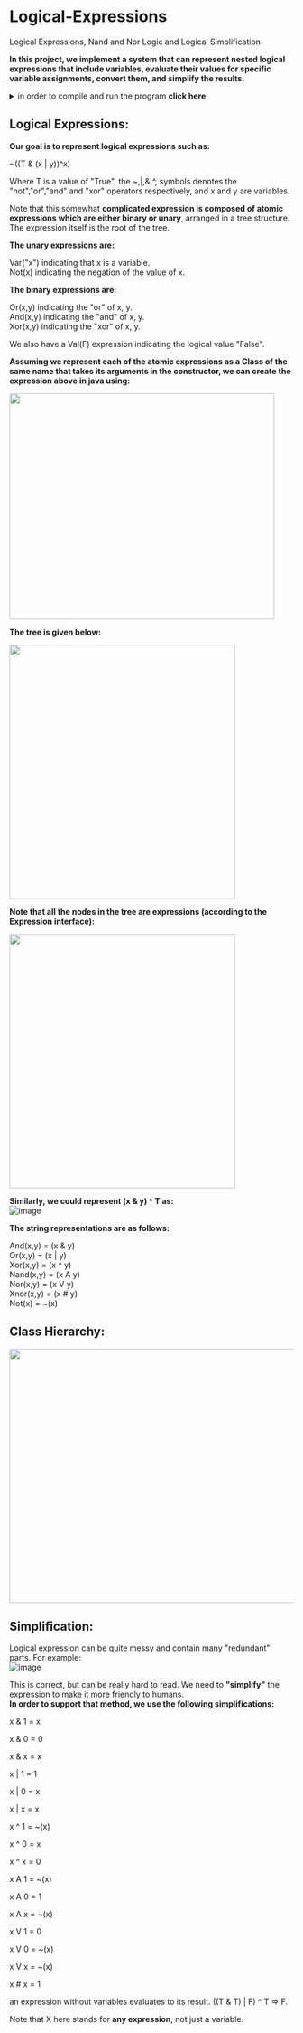 # Logical-Expressions
Logical Expressions, Nand and Nor Logic and Logical Simplification  

**In this project, we implement a system that can represent nested logical expressions that include variables, evaluate their values for specific variable assignments, convert them, and simplify the results.**  


<details>
<summary> in order to compile and run the program <b>click here</b></summary>

<img src="https://user-images.githubusercontent.com/83518959/193435458-cea77833-fcff-4a15-9879-52fc7493273a.png" width="770" height="430" />
<img src="https://user-images.githubusercontent.com/83518959/193435538-0def6bdc-5ce8-4a91-aa21-b02555624537.png" width="770" height="430" />
<img src="https://user-images.githubusercontent.com/83518959/193435542-07459e70-76d3-4bf3-83d8-010a05633e53.png" width="770" height="430" />
<img src="https://user-images.githubusercontent.com/83518959/193435543-f44579c2-2365-4ec8-b4aa-b94e0dc9d6d8.png" width="770" height="430" />
<img src="https://user-images.githubusercontent.com/83518959/193435546-0066b422-bbdb-4c86-ae70-630270671eab.png" width="470" height="430" />

</details>  

## Logical Expressions:  
**Our goal is to represent logical expressions such as:**    

~((T & (x | y))^x)  

Where T is a value of "True", the ~,|,&,^, symbols denotes the "not","or","and" and "xor" operators respectively, and x and y are variables.  

Note that this somewhat **complicated expression is composed of atomic expressions which are either binary or unary**, arranged in a tree structure. The expression itself is the root of the tree.  

**The unary expressions are:**    

Var("x") indicating that x is a variable.  
Not(x) indicating the negation of the value of x.  

**The binary expressions are:**    

Or(x,y) indicating the "or" of x, y.  
And(x,y) indicating the "and" of x, y.  
Xor(x,y) indicating the "xor" of x, y.  

We also have a Val(F) expression indicating the logical value "False".  

**Assuming we represent each of the atomic expressions as a Class of the same name that takes its arguments in the constructor, we can create the expression above in java using:**    

<img src="https://user-images.githubusercontent.com/83518959/193431728-57ffe935-4234-473d-9a83-890a93bcdc45.png" width="470" height="400" />   

**The tree is given below:**    

<img src="https://user-images.githubusercontent.com/83518959/193431738-fe390a72-aeb3-4fbd-9e9e-91c0f016ec65.png" width="400" height="450" />  

**Note that all the nodes in the tree are expressions (according to the Expression interface):**    

<img src="https://user-images.githubusercontent.com/83518959/193431752-f23764f1-44ef-4c7f-bafd-0239724f51f1.png" width="400" height="450" />  

**Similarly, we could represent (x & y) ^ T as:**    
![image](https://user-images.githubusercontent.com/83518959/193431787-de38309e-cb6c-4c48-bcd7-fa24176f2f94.png)  

**The string representations are as follows:**   

And(x,y) = (x & y)  
Or(x,y) = (x | y)  
Xor(x,y) = (x ^ y)  
Nand(x,y) = (x A y)  
Nor(x,y) = (x V y)  
Xnor(x,y) = (x # y)  
Not(x) = ~(x)  

## Class Hierarchy:  
<img src="https://user-images.githubusercontent.com/83518959/193432356-69f5772d-9b24-411e-98f0-f04de5bd0e3a.png" width="700" height="450" /> 

## Simplification:  

Logical expression can be quite messy and contain many "redundant" parts. For example:   
![image](https://user-images.githubusercontent.com/83518959/193432438-bdca9de0-2376-405c-ba68-1ea1ef119c16.png)  

This is correct, but can be really hard to read. We need to **"simplify"** the expression to make it more friendly to humans.  
**In order to support that method, we use the following simplifications:**    

x & 1 = x  

x & 0 = 0  

x & x = x  

x | 1 = 1  

x | 0 = x  

x | x = x  

x ^ 1 = ~(x)  

x ^ 0 = x  

x ^ x = 0  

x A 1 = ~(x)  

x A 0 = 1  

x A x = ~(x)  

x V 1 = 0  

x V 0 = ~(x)  

x V x = ~(x)  

x # x = 1  

an expression without variables evaluates to its result. ((T & T) | F) ^ T => F.  

Note that X here stands for **any expression**, not just a variable.  

